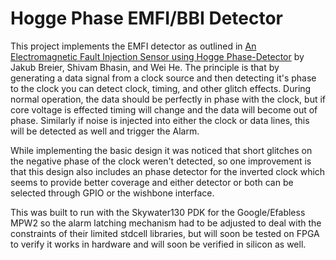 # Hogge Phase EMFI/BBI Detector
This project implements the EMFI detector as outlined in [An Electromagnetic Fault Injection Sensor using Hogge Phase-Detector](https://dr.ntu.edu.sg/bitstream/10356/88795/1/isqed_2017.pdf) by Jakub Breier, Shivam Bhasin, and Wei He. The principle is that by generating a data signal from a clock source and then detecting it's phase to the clock you can detect clock, timing, and other glitch effects. During normal operation, the data should be perfectly in phase with the clock, but if core voltage is effected timing will change and the data will become out of phase. Similarly if noise is injected into either the clock or data lines, this will be detected as well and trigger the Alarm.

While implementing the basic design it was noticed that short glitches on the negative phase of the clock weren't detected, so one improvement is that this design also includes an phase detector for the inverted clock which seems to provide better coverage and either detector or both can be selected through GPIO or the wishbone interface.

This was built to run with the Skywater130 PDK for the Google/Efabless MPW2 so the alarm latching mechanism had to be adjusted to deal with the constraints of their limited stdcell libraries, but will soon be tested on FPGA to verify it works in hardware and will soon be verified in silicon as well.
